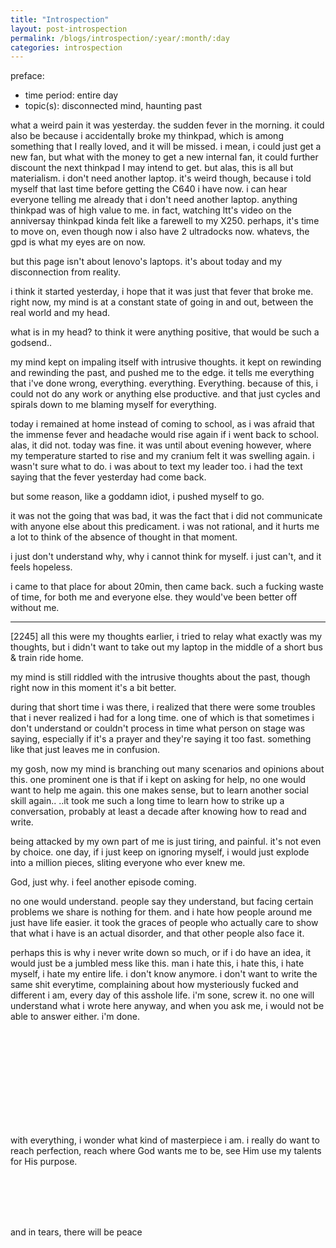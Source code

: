 ```yaml
---
title: "Introspection"
layout: post-introspection
permalink: /blogs/introspection/:year/:month/:day
categories: introspection
---
```


<!--

<span class='disable-selection' ondblclick="this.innerHTML=''">&lt;<b>REDACTED</b>&gt;</span>

-->

preface:
* time period: entire day
* topic(s): disconnected mind, haunting past


what a weird pain it was yesterday. the sudden fever in the morning. it could also be because i accidentally broke my thinkpad, which is among something that I really loved, and it will be missed. i mean, i could just get a new fan, but what with the money to get a new internal fan, it could further discount the next thinkpad I may intend to get. but alas, this is all but materialism. i don't need another laptop. it's weird though, because i told myself that last time before getting the C640 i have now. i can hear everyone telling me already that i don't need another laptop. anything thinkpad was of high value to me. in fact, watching ltt's video on the anniversay thinkpad kinda felt like a farewell to my X250. perhaps, it's time to move on, even though now i also have 2 ultradocks now. whatevs, the gpd is what my eyes are on now.

but this page isn't about lenovo's laptops. it's about today and my disconnection from reality.

i think it started yesterday, i hope that it was just that fever that broke me. right now, my mind is at a constant state of going in and out, between the real world and my head.

what is in my head? to think it were anything positive, that would be such a godsend..

my mind kept on impaling itself with intrusive thoughts. it kept on rewinding and rewinding the past, and pushed me to the edge. it tells me everything that i've done wrong, everything. everything. Everything. because of this, i could not do any work or anything else productive. and that just cycles and spirals down to me blaming myself for everything.

today i remained at home instead of coming to school, as i was afraid that the immense fever and headache would rise again if i went back to school. alas, it did not. today was fine. it was until about evening however, where my temperature started to rise and my cranium felt it was swelling again. i wasn't sure what to do. i was about to text my leader too. i had the text saying that the fever yesterday had come back.

but some reason, like a goddamn idiot, i pushed myself to go.

it was not the going that was bad, it was the fact that i did not communicate with anyone else about this predicament. i was not rational, and it hurts me a lot to think of the absence of thought in that moment. 

i just don't understand why, why i cannot think for myself. i just can't, and it feels hopeless.

i came to that place for about 20min, then came back. such a fucking waste of time, for both me and everyone else. they would've been better off without me.

---

[2245] all this were my thoughts earlier, i tried to relay what exactly was my thoughts, but i didn't want to take out my laptop in the middle of a short bus & train ride home.

my mind is still riddled with the intrusive thoughts about the past, though right now in this moment it's a bit better.

during that short time i was there, i realized that there were some troubles that i never realized i had for a long time. one of which is that sometimes i don't understand or couldn't process in time what person on stage was saying, especially if it's a prayer and they're saying it too fast. something like that just leaves me in confusion.

my gosh, now my mind is branching out many scenarios and opinions about this. one prominent one is that if i kept on asking for help, no one would want to help me again. this one makes sense, but to learn another social skill again.. ..it took me such a long time to learn how to strike up a conversation, probably at least a decade after knowing how to read and write.

being attacked by my own part of me is just tiring, and painful. it's not even by choice. one day, if i just keep on ignoring myself, i would just explode into a million pieces, sliting everyone who ever knew me.

God, just why. i feel another episode coming. 

no one would understand. people say they understand, but facing certain problems we share is nothing for them. and i hate how people around me just have life easier. it took the graces of people who actually care to show that what i have is an actual disorder, and that other people also face it. 

perhaps this is why i never write down so much, or if i do have an idea, it would just be a jumbled mess like this. man i hate this, i hate this, i hate myself, i hate my entire life. i don't know anymore. i don't want to write the same shit everytime, complaining about how mysteriously fucked and different i am, every day of this asshole life. i'm sone, screw it. no one will understand what i wrote here anyway, and when you ask me, i would not be able to answer either. i'm done.

<br><br><br><br><br><br><br><br><br>

with everything, i wonder what kind of masterpiece i am. i really do want to reach perfection, reach where God wants me to be, see Him use my talents for His purpose.

<br><br><br><br>

and in tears, there will be peace
